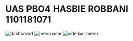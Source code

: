 # UAS PBO4 HASBIE ROBBANI 1101181071
![dashboard](https://user-images.githubusercontent.com/83564726/126144052-336dded5-2bc1-44f5-b7bc-43170fc54465.png)
![menu user](https://user-images.githubusercontent.com/83564726/126144059-51cafbf8-ad49-4062-a99d-142783be3482.png)
![side bar menu](https://user-images.githubusercontent.com/83564726/126144067-8ad60320-7d6b-4760-8e6e-81a0c4305043.png)
